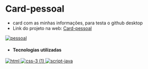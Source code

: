 # Card-pessoal
* card com as minhas informações, para testa o github desktop
* Link do projeto na web: [Card-pessoal](https://card-pessoal.netlify.app/)

[![pessoal](https://user-images.githubusercontent.com/110836621/191558157-085272ac-2606-48dd-86ee-bec6a1426c17.png)
](https://card-pessoal.netlify.app/)

* #### Tecnologias utilizadas

[![html](https://user-images.githubusercontent.com/110836621/190482986-2a2e37aa-8cb4-4b0f-bf8f-68a75d0dd04c.png)
](https://developer.mozilla.org/pt-BR/docs/Web/HTML)
[![css-3 (1)](https://user-images.githubusercontent.com/110836621/190483090-0ac9bf9f-44b8-4417-b96f-aa62021181f7.png)
](https://developer.mozilla.org/pt-BR/docs/Web/CSS)
[![script-java](https://user-images.githubusercontent.com/110836621/190483210-081a5f37-314f-4f81-9643-c977aa886a01.png)
](https://developer.mozilla.org/pt-BR/docs/Web/JavaScript)
